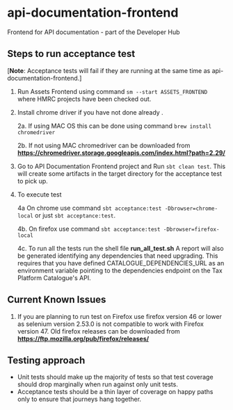 # api-documentation-frontend

Frontend for API documentation - part of the Developer Hub

## Steps to run acceptance test

[**Note**: Acceptance tests will fail if they are running at the same time as api-documentation-frontend.]

1. Run Assets Frontend using command ```sm --start ASSETS_FRONTEND``` where HMRC projects have been checked out.

2. Install chrome driver if you have not done already .

   2a. If using MAC OS this can be done using command ```brew install chromedriver```
   
   2b. If not using MAC chromedriver can be downloaded from **https://chromedriver.storage.googleapis.com/index.html?path=2.29/**
   
3. Go to API Documentation Frontend project and Run ```sbt clean test```. This will create some artifacts in the target directory for the acceptance
   test to pick up.
   
4. To execute test
   
   4a  On chrome use command ```sbt acceptance:test -Dbrowser=chrome-local``` or just ```sbt acceptance:test```.
   
   4b. On firefox use command ```sbt acceptance:test -Dbrowser=firefox-local```
   
   4c. To run all the tests run the shell file **run_all_test.sh**
       A report will also be generated identifying any dependencies that need upgrading. This requires that
       you have defined CATALOGUE_DEPENDENCIES_URL as an environment variable pointing to the dependencies
       endpoint on the Tax Platform Catalogue's API.   

## Current Known Issues

1. If you are planning to run test on Firefox use firefox version 46 or lower as selenium version 2.53.0 is not compatible to work with Firefox version 47. Old firefox
   releases can be downloaded from **https://ftp.mozilla.org/pub/firefox/releases/**

## Testing approach

* Unit tests should make up the majority of tests so that test coverage should drop marginally when run against only unit tests.
* Acceptance tests should be a thin layer of coverage on happy paths only to ensure that journeys hang together.